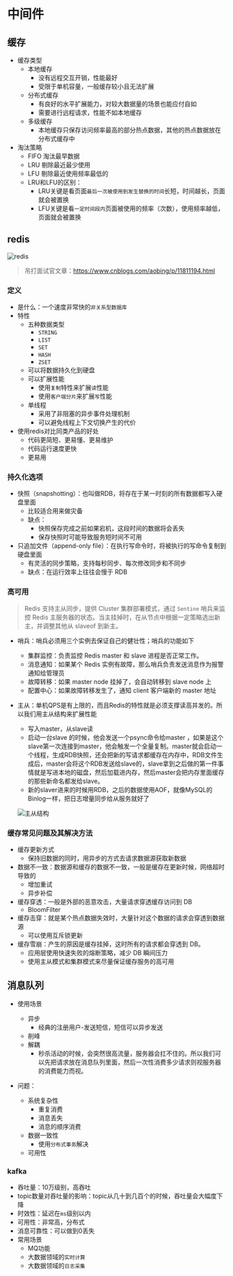# 中间件

## 缓存

- 缓存类型
  - 本地缓存
    - 没有远程交互开销，性能最好
    - 受限于单机容量，一般缓存较小且无法扩展
  - 分布式缓存
    - 有良好的水平扩展能力，对较大数据量的场景也能应付自如
    - 需要进行远程请求，性能不如本地缓存
  - 多级缓存
    - 本地缓存只保存访问频率最高的部分热点数据，其他的热点数据放在分布式缓存中
- 淘汰策略
  - FIFO 淘汰最早数据
  - LRU 剔除最近最少使用
  - LFU 剔除最近使用频率最低的
  - LRU和LFU的区别：
    - LRU关键是看页面`最后一次被使用到发生替换的时间`长短，时间越长，页面就会被置换
    - LFU关键是看`一定时间段内`页面被使用的频率（次数），使用频率越低，页面就会被置换

## redis

![redis](https://pic4.zhimg.com/80/v2-d1128bb6e62db58955215c4c05ac1eab_hd.jpg)

>吊打面试官文章：<https://www.cnblogs.com/aobing/p/11811194.html>

### 定义

- 是什么：一个速度非常快的`非关系型数据库`
- 特性
  - 五种数据类型
    - `STRING`
    - `LIST`
    - `SET`
    - `HASH`
    - `ZSET` 
  - 可以将数据持久化到硬盘
  - 可以扩展性能
    - 使用`复制`特性来扩展`读`性能
    - 使用`客户端分片`来扩展`写`性能
  - 单线程
    - 采用了非阻塞的异步事件处理机制
    - 可以避免线程上下文切换产生的代价
- 使用redis对比同类产品的好处
  - 代码更简短、更易懂、更易维护
  - 代码运行速度更快
  - 更易用

### 持久化选项

- 快照（snapshotting）：也叫做RDB，将存在于某一时刻的所有数据都写入硬盘里面
  - 比较适合用来做灾备
  - 缺点：
    - 快照保存完成之前如果宕机，这段时间的数据将会丢失
    - 保存快照时可能导致服务短时间不可用
- 只追加文件（append-only file）：在执行写命令时，将被执行的写命令复制到硬盘里面
  - 有灵活的同步策略，支持每秒同步、每次修改同步和不同步
  - 缺点：在运行效率上往往会慢于 RDB

### 高可用

>Redis 支持主从同步，提供 Cluster 集群部署模式，通过 `Sentine` 哨兵来监控 Redis 主服务器的状态。当主挂掉时，在从节点中根据一定策略选出新主，并调整其他从 slaveof 到新主。

- 哨兵：哨兵必须用三个实例去保证自己的健壮性；哨兵的功能如下
  - 集群监控：负责监控 Redis master 和 slave 进程是否正常工作。
  - 消息通知：如果某个 Redis 实例有故障，那么哨兵负责发送消息作为报警通知给管理员
  - 故障转移：如果 master node 挂掉了，会自动转移到 slave node 上
  - 配置中心：如果故障转移发生了，通知 client 客户端新的 master 地址

- 主从：单机QPS是有上限的，而且Redis的特性就是必须支撑读高并发的。所以我们用主从结构来扩展性能
  - 写入master，从slave读
  - 启动一台slave 的时候，他会发送一个psync命令给master ，如果是这个slave第一次连接到master，他会触发一个全量复制。master就会启动一个线程，生成RDB快照，还会把新的写请求都缓存在内存中，RDB文件生成后，master会将这个RDB发送给slave的，slave拿到之后做的第一件事情就是写进本地的磁盘，然后加载进内存，然后master会把内存里面缓存的那些新命名都发给slave。
  - 新的slaver进来的时候用RDB，之后的数据使用AOF，就像MySQL的Binlog一样，把日志增量同步给从服务就好了

  ![主从结构](https://pic4.zhimg.com/v2-113404a1ef54b3f3c4f0aa0e4bcc52eb_r.jpg)

### 缓存常见问题及其解决方法

- 缓存更新方式
  - 保持旧数据的同时，用异步的方式去请求数据源获取新数据
- 数据不一致：数据源和缓存的数据不一致，一般是缓存在更新时候，网络超时导致的
  - 增加重试
  - 异步补偿
- 缓存穿透：一般是外部的恶意攻击，大量请求穿透缓存访问到 DB
  - BloomFilter 
- 缓存击穿：就是某个热点数据失效时，大量针对这个数据的请求会穿透到数据源
  - 可以使用互斥锁更新
- 缓存雪崩：产生的原因是缓存挂掉，这时所有的请求都会穿透到 DB。
  - 应用层使用快速失败的熔断策略，减少 DB 瞬间压力
  - 使用主从模式和集群模式来尽量保证缓存服务的高可用

## 消息队列

- 使用场景
  - 异步
    - 经典的注册用户-发送短信，短信可以异步发送
  - 削峰
  - 解耦
    - 秒杀活动的时候，会突然很高流量，服务器会扛不住的。所以我们可以先把请求放在消息队列里面，然后一次性消费多少请求则视服务器的消费能力而视。

- 问题：
  - 系统复杂性
    - 重复消费
    - 消息丢失
    - 消息的顺序消费
  - 数据一致性
    - 使用`分布式事务`解决
  - 可用性

### kafka

- 吞吐量：10万级别，高吞吐
- topic数量对吞吐量的影响：topic从几十到几百个的时候，吞吐量会大幅度下降
- 时效性：延迟在`ms`级别以内
- 可用性：非常高，分布式
- 消息可靠性：可以做到0丢失
- 常用场景
  - MQ功能
  - 大数据领域的`实时计算`
  - 大数据领域的`日志采集`